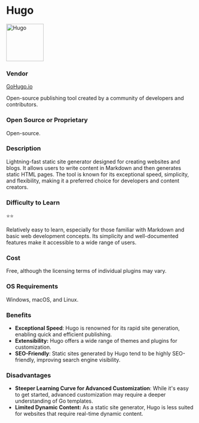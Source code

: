# Hugo
<img src="Hugo_logo.png" alt="Hugo" width="100"/>

### Vendor  
<a href="https://gohugo.io">GoHugo.io</a> 

Open-source publishing tool created by a community of developers and contributors.  

### Open Source or Proprietary
Open-source.

### Description
Lightning-fast static site generator designed for creating websites and blogs. It allows users to write content in Markdown and then generates static HTML pages. The tool is known for its exceptional speed, simplicity, and flexibility,   making it a preferred choice for developers and content creators.

### Difficulty to Learn
⭐⭐  

Relatively easy to learn, especially for those familiar with Markdown and basic web development concepts. Its simplicity and well-documented features make it accessible to a wide range of users.

### Cost
Free, although the licensing terms of individual plugins may vary.

### OS Requirements
Windows, macOS, and Linux.

### Benefits
- **Exceptional Speed**: Hugo is renowned for its rapid site generation, enabling quick and efficient publishing. 
- **Extensibility:** Hugo offers a wide range of themes and plugins for customization.
- **SEO-Friendly**: Static sites generated by Hugo tend to be highly SEO-friendly, improving search engine visibility.  
  
### Disadvantages
- **Steeper Learning Curve for Advanced Customization**: While it's easy to get started, advanced customization may require a deeper understanding of Go templates.
- **Limited Dynamic Content:** As a static site generator, Hugo is less suited for websites that require real-time dynamic content.
  

